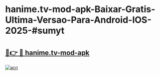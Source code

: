 # hanime.tv-mod-apk-Baixar-Gratis-Ultima-Versao-Para-Android-IOS-2025-#sumyt

# <h2><a href="https://ainizakaria.my?title=hanime.tv-mod-apk&ref=24M">🔗👉 🔴 hanime.tv-mod-apk</a></h2>

[![acn](https://github.com/user-attachments/assets/0f9c940e-d8b0-45ae-aac7-cd30a18b3e1c)](https://ainizakaria.my?title=hanime.tv-mod-apk&ref=24M)

